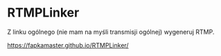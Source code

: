 # RTMPLinker
Z linku ogólnego (nie mam na myśli transmisji ogólnej) wygeneruj RTMP.

https://fapkamaster.github.io/RTMPLinker/

